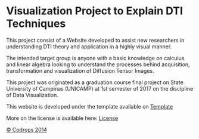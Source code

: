 Visualization Project to Explain DTI Techniques
=========

This project consist of a Website developed to assist new researchers in understanding DTI theory and application in a highly visual manner.

The intended target group is anyone with a basic knowledge on calculus and linear algebra looking to understand the processes behind acquisition, transformation and visualization of Diffusion Tensor Images. 

This project was originated as a graduation course final project on State University of Campinas (UNICAMP) at 1st semester of 2017 on the discipline of Data Visualization. 


This website is developed under the template available on
[Template](http://tympanus.net/Development/DraggableDualViewSlideshow/)

More on the license is available here:
[License](http://tympanus.net/codrops/licensing/)

[© Codrops 2014](http://www.codrops.com)

